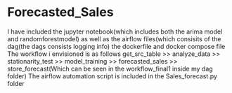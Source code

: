 # Forecasted_Sales
I have included the jupyter notebook(which includes both the arima model and randomforestmodel) as well as the airflow files(which consisits of the dag(the dags consists logging info) the dockerfile and docker compose file The workflow i envisioned is as follows get_src_table >> analyze_data >> stationarity_test >> model_training >> forecasted_sales >> store_forecast(Which can be seen in the workflow_final1 inside my dag folder) The airflow automation script is included in the Sales_forecast.py folder
